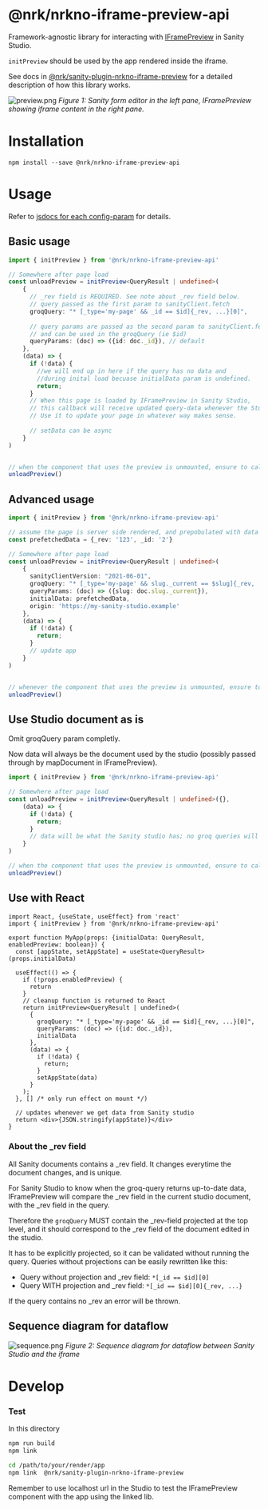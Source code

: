 # @nrk/nrkno-iframe-preview-api

Framework-agnostic library for interacting with [IFramePreview](https://github.com/nrkno/nrkno-sanity-libs/tree/master/packages/sanity-plugin-nrkno-iframe-preview#nrksanity-plugin-nrkno-iframe-preview)
in Sanity Studio.

`initPreview` should be used by the app rendered inside the iframe. 

See docs in [@nrk/sanity-plugin-nrkno-iframe-preview](https://github.com/nrkno/nrkno-sanity-libs/tree/master/packages/sanity-plugin-nrkno-iframe-preview#nrksanity-plugin-nrkno-iframe-preview) 
for a detailed description of how this library works.

![preview.png](./docs/images/preview.png)
_Figure 1: Sanity form editor in the left pane, IFramePreview showing iframe content in the right pane._

# Installation

`npm install --save @nrk/nrkno-iframe-preview-api`

# Usage

Refer to [jsdocs for each config-param](src/types.ts) for details.

## Basic usage

```ts
import { initPreview } from '@nrk/nrkno-iframe-preview-api'

// Somewhere after page load
const unloadPreview = initPreview<QueryResult | undefined>(
    {
      // _rev field is REQUIRED. See note about _rev field below.
      // query passed as the first param to sanityClient.fetch
      groqQuery: "* [_type='my-page' && _id == $id]{_rev, ...}[0]",
      
      // query params are passed as the second param to sanityClient.fetch,
      // and can be used in the groqQuery (ie $id) 
      queryParams: (doc) => ({id: doc._id}), // default
    },
    (data) => {
      if (!data) {
        //we will end up in here if the query has no data and
        //during inital load becuase initialData param is undefined.
        return;
      }
      // When this page is loaded by IFramePreview in Sanity Studio,
      // this callback will receive updated query-data whenever the Studio makes edits.
      // Use it to update your page in whatever way makes sense.
      
      // setData can be async
    }
)


// when the component that uses the preview is unmounted, ensure to call
unloadPreview()
```

## Advanced usage

```ts
import { initPreview } from '@nrk/nrkno-iframe-preview-api'

// assume the page is server side rendered, and prepobulated with data
const prefetchedData = {_rev: '123', _id: '2'}

// Somewhere after page load
const unloadPreview = initPreview<QueryResult | undefined>(
    {
      sanityClientVersion: "2021-06-01",
      groqQuery: "* [_type='my-page' && slug._current == $slug]{_rev, ...}[0]",
      queryParams: (doc) => ({slug: doc.slug._current}),
      initialData: prefetchedData,
      origin: 'https://my-sanity-studio.example'
    },
    (data) => {
      if (!data) {
        return;
      }
      // update app
    }
)


// whenever the component that uses the preview is unmounted, ensure to call
unloadPreview()
```

## Use Studio document as is

Omit groqQuery param completly. 

Now data will always be the document used by the studio (possibly passed through by mapDocument in IFramePreview).

```ts
import { initPreview } from '@nrk/nrkno-iframe-preview-api'

// Somewhere after page load
const unloadPreview = initPreview<QueryResult | undefined>({},
    (data) => {
      if (!data) {
        return;
      }
      // data will be what the Sanity studio has; no groq queries will be execuded.
    }
)

// when the component that uses the preview is unmounted, ensure to call
unloadPreview()
```

## Use with React

```tsx
import React, {useState, useEffect} from 'react'
import { initPreview } from '@nrk/nrkno-iframe-preview-api'

export function MyApp(props: {initialData: QueryResult, enabledPreview: boolean}) {
  const [appState, setAppState] = useState<QueryResult>(props.initialData)
  
  useEffect(() => {
    if (!props.enabledPreview) {
      return 
    }
    // cleanup function is returned to React
    return initPreview<QueryResult | undefined>(
      {
        groqQuery: "* [_type='my-page' && _id == $id]{_rev, ...}[0]",
        queryParams: (doc) => ({id: doc._id}),
        initialData
      },
      (data) => {
        if (!data) {
          return;
        }
        setAppState(data)
      }
    );
  }, [] /* only run effect on mount */)
  
  // updates whenever we get data from Sanity studio
  return <div>{JSON.stringify(appState)}</div>
}

```

### About the _rev field
All Sanity documents contains a _rev field. It changes everytime the document changes, and is unique.

For Sanity Studio to know when the groq-query returns up-to-date data, IFramePreview will
compare the _rev field in the current studio document, with the _rev field in the query.

Therefore the `groqQuery` MUST contain the _rev-field projected at the top level,
and it should correspond to the _rev field of the document edited in the studio.

It has to be explicitly projected, so it can be validated without running the query.
Queries without projections can be easily rewritten like this:

* Query without projection and _rev field: `*[_id == $id][0]`
* Query WITH projection and _rev field: `*[_id == $id][0]{_rev, ...}`

If the query contains no _rev an error will be thrown.

## Sequence diagram for dataflow

![sequence.png](docs/images/sequence.png)
_Figure 2: Sequence diagram for dataflow between Sanity Studio and the iframe_

# Develop

### Test

In this directory

```bash
npm run build
npm link
```

```bash
cd /path/to/your/render/app
npm link  @nrk/sanity-plugin-nrkno-iframe-preview
```

Remember to use localhost url in the Studio to test the IFramePreview component with the app using the linked lib.
